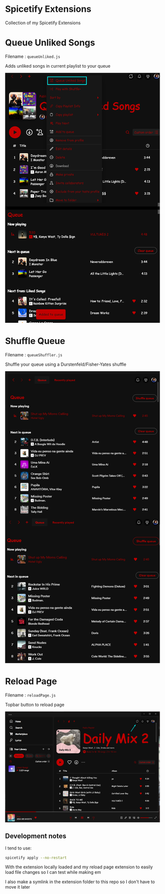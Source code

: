 # Spicetify Extensions
Collection of my Spicetify Extensions

# Queue Unliked Songs
Filename : `queueUnliked.js`

Adds unliked songs in current playlist to your queue

![Queue unliked preview](https://raw.githubusercontent.com/podpah/spicetify-extensions/main/queueUnliked/preview.png)


# Shuffle Queue
Filename : `queueShuffler.js`

Shuffle your queue using a Durstenfeld/Fisher-Yates shuffle

![Shuffle queue preview](https://raw.githubusercontent.com/podpah/spicetify-extensions/main/queueShuffler/preview.png)


# Reload Page
Filename : `reloadPage.js`

Topbar button to reload page

![Reload page preview](https://raw.githubusercontent.com/podpah/spicetify-extensions/main/reloadPage/preview.png)


## Development notes

I tend to use:
```sh
spicetify apply --no-restart
```
With the extension locally loaded and my reload page extension to easily load file changes so I can test while making em

I also make a symlink in the extension folder to this repo so I don't have to move it later